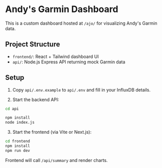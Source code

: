 # Andy's Garmin Dashboard

This is a custom dashboard hosted at `/ajo/` for visualizing Andy's Garmin data.

## Project Structure

- `frontend/`: React + Tailwind dashboard UI
- `api/`: Node.js Express API returning mock Garmin data

## Setup

1. Copy `api/.env.example` to `api/.env` and fill in your InfluxDB details.

2. Start the backend API:
```bash
cd api

npm install
node index.js

```

3. Start the frontend (via Vite or Next.js):
```bash
cd frontend
npm install
npm run dev
```

Frontend will call `/api/summary` and render charts.
